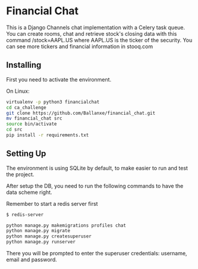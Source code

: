 # Financial Chat

This is a Django Channels chat implementation with a Celery task queue. You can create rooms, chat and retrieve stock's closing data with this command /stock=AAPL.US where AAPL.US is the ticker of the security. You can see more tickers and financial information in stooq.com

## Installing

First you need to activate the environment.

On Linux:
```bash
virtualenv -p python3 financialchat
cd ca_challenge
git clone https://github.com/Ballanxe/financial_chat.git
mv financial_chat src 
source bin/activate
cd src 
pip install -r requirements.txt
```

## Setting Up

The environment is using SQLite by default, to make easier to run and test the project. 

After setup the DB, you need to run the following commands to have the data scheme right.

Remember to start a redis server first

```bash
$ redis-server
```

```bash
python manage.py makemigrations profiles chat
python manage.py migrate
python manage.py createsuperuser
python manage.py runserver
```

There you will be prompted to enter the superuser credentials: username, email
and password.



